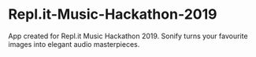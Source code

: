 # Repl.it-Music-Hackathon-2019
App created for Repl.it Music Hackathon 2019. Sonify turns your favourite images into elegant audio masterpieces.
